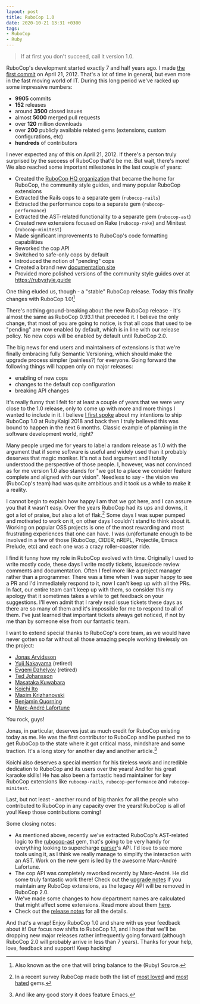 ```yaml
---
layout: post
title: RuboCop 1.0
date: 2020-10-21 13:31 +0300
tags:
- RuboCop
- Ruby
---
```


> If at first you don't succeed, call it version 1.0.

RuboCop's development started exactly 7 and half years ago. I made
[the first
commit](https://github.com/rubocop-hq/rubocop/commit/afbead34db54506c12a21dbd4ce04fada0f8b9a4#diff-bc37d034bad564583790a46f19d807abfe519c5671395fd494d8cce506c42947)
on April 21, 2012. That's a lot of time in general, but even more in
the fast moving world of IT. During this long period we've racked up some
impressive numbers:

* **9905** commits
* **152** releases
* around **3500** closed issues
* almost **5000** merged pull requests
* over **120** million downloads
* over **200** publicly available related gems (extensions, custom configurations, etc)
* **hundreds** of contributors

I never expected any of this on April 21, 2012. If there's a person truly
surprised by the success of RuboCop that'd be me. But wait, there's more!
We also reached some important milestones in the last couple of years:

* Created the [RuboCop HQ organization](https://github.com/rubocop-hq) that became the home for RuboCop, the community style guides, and many popular RuboCop extensions
* Extracted the Rails cops to a separate gem (`rubocop-rails`)
* Extracted the performance cops to a separate gem (`rubocop-performance`)
* Extracted the AST-related functionality to a separate gem (`rubocop-ast`)
* Created new extensions focused on Rake (`rubocop-rake`) and Minitest (`rubocop-minitest`)
* Made significant improvements to RuboCop's code formatting capabilities
* Reworked the cop API
* Switched to safe-only cops by default
* Introduced the notion of "pending" cops
* Created a brand new [documentation site](https://docs.rubocop.org)
* Provided more polished versions of the community style guides over at <https://rubystyle.guide>

One thing eluded us, though - a "stable" RuboCop release. Today this finally changes with
RuboCop 1.0![^1]

There's nothing ground-breaking about the new RuboCop release - it's almost the same as RuboCop 0.93.1 that
preceded it. I believe the only change, that most of you are going to notice, is that all cops that used to be
"pending" are now enabled by default, which is in line with our release policy. No new cops will be enabled
by default until RuboCop 2.0.

The big news for end users and maintainers of extensions is that we're finally embracing fully Semantic Versioning, which
should make the upgrade process simpler (painless?) for everyone. Going forward the following things will happen only on major releases:

* enabling of new cops
* changes to the default cop configuration
* breaking API changes

It's really funny that I felt for at least a couple of years that we were very close to the 1.0
release, only to come up with more and more things I wanted to include in it. I believe [I first spoke](https://rubykaigi.org/2018/presentations/bbatsov.html)
about my intentions to ship RuboCop 1.0 at RubyKaigi 2018 and back then I truly believed this was bound to happen in the next
6 months. Classic example of planning in the software development world, right?

Many people urged me for years to label a random release as 1.0 with
the argument that if some software is useful and widely used than it
probably deserves that magic moniker. It's not a bad argument and I
totally understood the perspective of those people. I, however, was
not convinced as for me version 1.0 also stands for "we got to a place
we consider feature complete and aligned with our vision".  Needless
to say - the vision we (RuboCop's team) had was quite ambitious and it took us
a while to make it a reality.

I cannot begin to explain how happy I am that we got here, and I can
assure you that it wasn't easy.  Over the years RuboCop had its ups
and downs, it got a lot of praise, but also a lot of flak.[^2] Some
days I was super pumped and motivated to work on it, on other days I
couldn't stand to think about it.  Working on popular OSS projects is
one of the most rewarding and most frustrating experiences that one
can have.  I was (un)fortunate enough to be involved in a few of those
(RuboCop, CIDER, nREPL, Projectile, Emacs Prelude, etc) and each one
was a crazy roller-coaster ride.

I find it funny how my role in RuboCop evolved with time. Originally I
used to write mostly code, these days I write mostly tickets,
issue/code review comments and documentation. Often I feel more like a
project manager rather than a programmer. There was a time when I was
super happy to see a PR and I'd immediately respond to it, now I can't
keep up with all the PRs. In fact, our entire team can't keep up with
them, so consider this my apology that it sometimes takes a while to
get feedback on your suggestions. I'll even admit that I rarely read
issue tickets these days as there are so many of them and it's
impossible for me to respond to all of them. I've just learned that
important tickets always get noticed, if not by me than by someone else from our
fantastic team.

I want to extend special thanks to RuboCop's core team, as we would have never gotten so far without all those amazing people
working tirelessly on the project:

* [Jonas Arvidsson](https://github.com/jonas054)
* [Yuji Nakayama](https://github.com/yujinakayama) (retired)
* [Evgeni Dzhelyov](https://github.com/edzhelyov) (retired)
* [Ted Johansson](https://github.com/drenmi)
* [Masataka Kuwabara](https://github.com/pocke)
* [Koichi Ito](https://github.com/koic)
* [Maxim Krizhanovski](https://github.com/darhazer)
* [Benjamin Quorning](https://github.com/bquorning)
* [Marc-André Lafortune](https://github.com/marcandre)

You rock, guys!

Jonas, in particular, deserves just as much credit for RuboCop existing today as me. He was the first contributor to RuboCop and he
pushed me to get RuboCop to the state where it got critical mass, mindshare and some traction. It's a long story for another day and another article.[^3]

Koichi also deserves a special mention for his tireless work and incredible dedication to RuboCop and its users over the years! And for his great karaoke skills!
He has also been a fantastic head maintainer for key RuboCop extensions like `rubocop-rails`, `rubocop-performance` and `rubocop-minitest`.

Last, but not least - another round of big thanks for all the people who contributed to RuboCop in any capacity over the years! RuboCop is all of you!
Keep those contributions coming!

Some closing notes:

* As mentioned above, recently we've extracted RuboCop's AST-related logic to the [rubocop-ast](https://github.com/rubocop-hq/rubocop-ast) gem, that's going to be very handy for everything looking to supercharge
[parser](https://github.com/whitequark/parser)'s API. I'd love to see more tools using it, as I think we really manage to simplify the interaction with an AST. Work on the new gem is led by the awesome Marc-André Lafortune.
* The cop API was completely reworked recently by Marc-André. He did some truly fantastic work there! Check out the [upgrade notes](https://docs.rubocop.org/rubocop/v1_upgrade_notes.html) if you maintain any RuboCop extensions, as the legacy API will be removed
in RuboCop 2.0.
* We've made some changes to how department names are calculated that might affect some extensions. Read more about them [here](https://github.com/rubocop-hq/rubocop/pull/8490).
* Check out the [release notes](https://github.com/rubocop-hq/rubocop/releases/tag/v1.0.0) for all the details.

And that's a wrap! Enjoy RuboCop 1.0 and share with us your feedback about it! Our focus now shifts to RuboCop 1.1, and I hope that we'll be dropping
new major releases rather infrequently going forward (although RuboCop 2.0 will probably arrive in less than 7 years). Thanks for your help, love, feedback and
support! Keep hacking!

[^1]: Also known as the one that will bring balance to the (Ruby) Source.
[^2]: In a recent survey RuboCop made both the list of [most loved](https://rails-hosting.com/2020/#which-ruby-gems-do-you-love) and [most hated](https://rails-hosting.com/2020/#which-ruby-gems-frustrate-you-the-most) gems.
[^3]: And like any good story it does feature Emacs.
